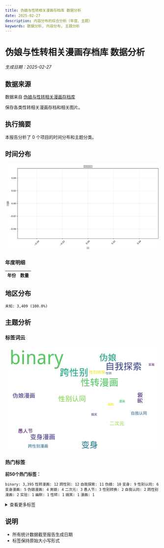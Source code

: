 ```yaml
---
title: 伪娘与性转相关漫画存档库 数据分析
date: 2025-02-27
description: 内容分布的综合分析（年度、主题）
keywords: 数据分析, 内容分布, 主题分析
---
```


# 伪娘与性转相关漫画存档库 数据分析
*生成日期：2025-02-27*

## 数据来源
数据来自 [伪娘与性转相关漫画存档库](https://comic.transchinese.org/)

保存各类性转相关漫画存档和相关图片。

## 执行摘要
本报告分析了 0 个项目的时间分布和主题分类。

## 时间分布

![年度分布](伪娘与性转相关漫画存档库_analysis_year_distribution.png)

### 年度明细

| 年份 | 数量 |
|------|-------|

## 地区分布

  `未知: 3,409 (100.0%)`

## 主题分析

### 标签词云
![标签词云](伪娘与性转相关漫画存档库_analysis_wordcloud.png)

### 热门标签

**前50个热门标签：**

  `binary: 3,395`  `性转漫画: 12`  `跨性别: 12`  `自我探索: 11`  `伪娘: 10`  `变身: 9`  `性别认同: 6`  `变身漫画: 5`  `伪娘漫画: 4`  `男娘: 4`  `二次元: 3`  `愚人节: 3`  `性别转换: 2`  `自我认同: 2`  `跨性别漫画: 2`  `实验: 1`  `幽默: 1`  `性转: 1`  `搞笑: 1`  `漫画: 1`

<details markdown>
<summary>查看更多标签</summary>



</details>

## 说明
- 所有统计数据截至报告生成日期
- 标签保持原始大小写形式